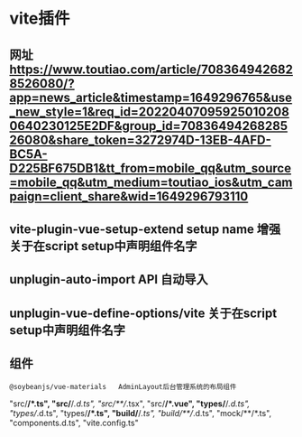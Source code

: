 # vite插件

## 网址 https://www.toutiao.com/article/7083649426828526080/?app=news_article&timestamp=1649296765&use_new_style=1&req_id=202204070959250102080640230125E2DF&group_id=7083649426828526080&share_token=3272974D-13EB-4AFD-BC5A-D225BF675DB1&tt_from=mobile_qq&utm_source=mobile_qq&utm_medium=toutiao_ios&utm_campaign=client_share&wid=1649296793110
## vite-plugin-vue-setup-extend setup name 增强 关于在script setup中声明组件名字
## unplugin-auto-import API 自动导入
## unplugin-vue-define-options/vite  关于在script setup中声明组件名字

## 组件

```
@soybeanjs/vue-materials   AdminLayout后台管理系统的布局组件
```

"src/**/*.ts",
"src/**/*.d.ts",
"src/**/*.tsx",
"src/**/*.vue",
"types/**/*.d.ts",
"types/*.d.ts",
"types/**/*.ts",
"build/**/*.ts",
"build/**/*.d.ts",
"mock/**/*.ts",
"components.d.ts",
"vite.config.ts"